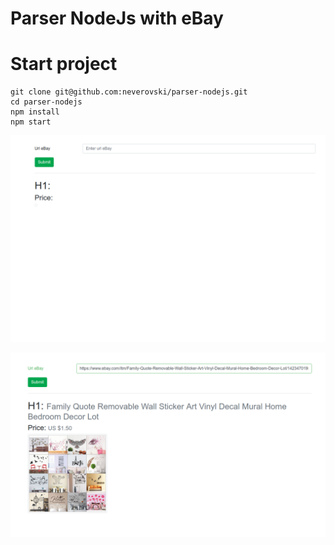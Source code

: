 # Parser NodeJs with eBay
# Start project
```
git clone git@github.com:neverovski/parser-nodejs.git
cd parser-nodejs
npm install
npm start
```
![Alt text](public/assets/img/308a8a8617.png?raw=true "Title")

![Alt text](public/assets/img/8858bddc52.png?raw=true "Title")
